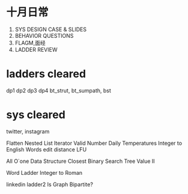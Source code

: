 # 十月日常
1. SYS DESIGN CASE & SLIDES
2. BEHAVIOR QUESTIONS
3. FLAGM,面经
4. LADDER REVIEW

# ladders cleared
dp1 dp2 dp3 dp4
bt_strut, bt_sumpath, bst

# sys cleared
twitter, instagram

Flatten Nested List Iterator
Valid Number
Daily Temperatures
Integer to English Words
edit distance
LFU

All O`one Data Structure
Closest Binary Search Tree Value II

Word Ladder
Integer to Roman

linkedin ladder2
Is Graph Bipartite?
